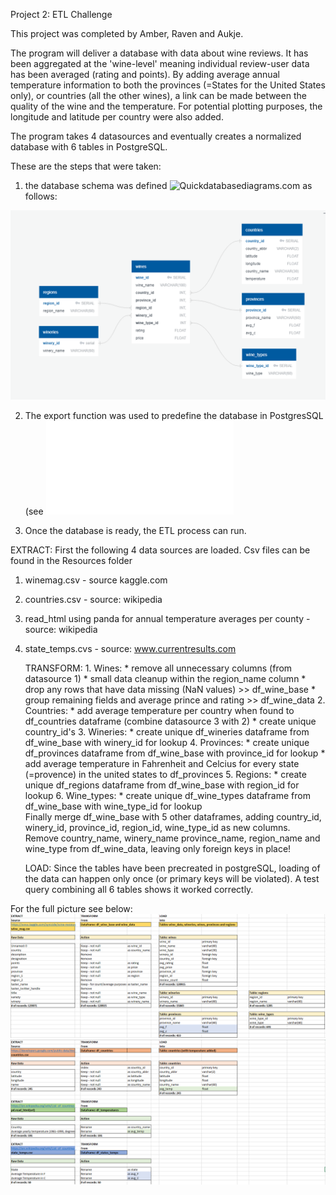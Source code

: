 Project 2: ETL Challenge

This project was completed by Amber, Raven and Aukje.

The program will deliver a database with data about wine reviews. It has been aggregated at the 'wine-level' meaning individual review-user data has been averaged (rating and points). By adding average annual temperature information to both the provinces (=States for the United States only), or countries (all the other wines), a link can be made between the quality of the wine and the temperature. For potential plotting purposes, the longitude and latitude per country were also added.
 
The program takes 4 datasources and eventually creates a normalized database with 6 tables in PostgreSQL.

These are the steps that were taken:

1. the database schema was defined ![Quickdatabasediagrams.com](https://app.quickdatabasediagrams.com) as follows:

![Wine_DB_Diagram.png](Output/Wine_DB_Diagram.png) 

2. The export function was used to predefine the database in PostgresSQL (see ![Create_tables_for_wine_db.sql](SQL_Files/Create_tables_for_wine_db.sql)

3. Once the database is ready, the ETL process can run. 

EXTRACT: First the following 4 data sources are loaded. Csv files can be found in the Resources folder
1. winemag.csv - source kaggle.com
2. countries.csv - source: wikipedia
3. read_html using panda for annual temperature averages per county - source: wikipedia
4. state_temps.cvs - source: www.currentresults.com

	TRANSFORM:
	   	1. Wines:
			* remove all unnecessary columns (from datasource 1)
			* small data cleanup within the region_name column
			* drop any rows that have data missing (NaN values) >> df_wine_base
			* group remaining fields and average prince and rating >> df_wine_data
	   	2. Countries:
			* add average temperature per country when found to df_countries dataframe (combine datasource 3 with 2)
			* create unique country_id's
	   	3. Wineries:
			* create unique df_wineries dataframe from df_wine_base with winery_id for lookup
	  	4. Provinces:
			* create unique df_provinces dataframe from df_wine_base with province_id for lookup
			* add average temperature in Fahrenheit and Celcius for every state (=provence) in the united states to df_provinces
	   	5. Regions:
			* create unique df_regions dataframe from df_wine_base with region_id for lookup
	   	6. Wine_types:
			* create unique df_wine_types dataframe from df_wine_base with wine_type_id for lookup	
		Finally merge df_wine_base with 5 other dataframes, adding country_id, winery_id, province_id, region_id, wine_type_id as new columns.
		Remove country_name, winery_name province_name, region_name and wine_type from df_wine_data, leaving only foreign keys in place!

	LOAD: Since the tables have been precreated in postgreSQL, loading of the data can happen only once (or primary keys will be violated). A test query combining all 6 tables shows it worked correctly.

For the full picture see below:
![Overview_1.png](Output/Overview_1.png) 
![Overview_2.png](Output/Overview_2.png) 


